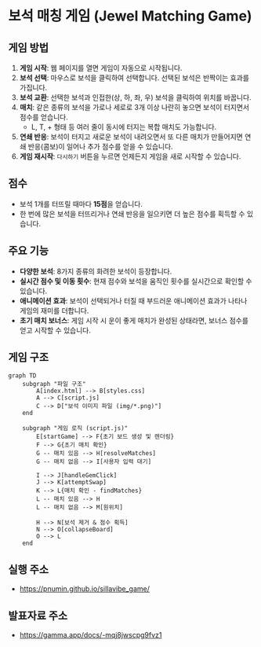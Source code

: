 # 보석 매칭 게임 (Jewel Matching Game)

## 게임 방법

1.  **게임 시작**: 웹 페이지를 열면 게임이 자동으로 시작됩니다.
2.  **보석 선택**: 마우스로 보석을 클릭하여 선택합니다. 선택된 보석은 반짝이는 효과를 가집니다.
3.  **보석 교환**: 선택한 보석과 인접한(상, 하, 좌, 우) 보석을 클릭하여 위치를 바꿉니다.
4.  **매치**: 같은 종류의 보석을 가로나 세로로 3개 이상 나란히 놓으면 보석이 터지면서 점수를 얻습니다.
    -   L, T, + 형태 등 여러 줄이 동시에 터지는 복합 매치도 가능합니다.
5.  **연쇄 반응**: 보석이 터지고 새로운 보석이 내려오면서 또 다른 매치가 만들어지면 연쇄 반응(콤보)이 일어나 추가 점수를 얻을 수 있습니다.
6.  **게임 재시작**: `다시하기` 버튼을 누르면 언제든지 게임을 새로 시작할 수 있습니다.

## 점수

-   보석 1개를 터뜨릴 때마다 **15점**을 얻습니다.
-   한 번에 많은 보석을 터뜨리거나 연쇄 반응을 일으키면 더 높은 점수를 획득할 수 있습니다.

## 주요 기능

-   **다양한 보석**: 8가지 종류의 화려한 보석이 등장합니다.
-   **실시간 점수 및 이동 횟수**: 현재 점수와 보석을 움직인 횟수를 실시간으로 확인할 수 있습니다.
-   **애니메이션 효과**: 보석이 선택되거나 터질 때 부드러운 애니메이션 효과가 나타나 게임의 재미를 더합니다.
-   **초기 매치 보너스**: 게임 시작 시 운이 좋게 매치가 완성된 상태라면, 보너스 점수를 얻고 시작할 수 있습니다.

## 게임 구조

```mermaid
graph TD
    subgraph "파일 구조"
        A[index.html] --> B[styles.css]
        A --> C[script.js]
        C --> D["보석 이미지 파일 (img/*.png)"]
    end

    subgraph "게임 로직 (script.js)"
        E[startGame] --> F{초기 보드 생성 및 렌더링}
        F --> G{초기 매치 확인}
        G -- 매치 있음 --> H[resolveMatches]
        G -- 매치 없음 --> I[사용자 입력 대기]

        I --> J[handleGemClick]
        J --> K[attemptSwap]
        K --> L{매치 확인 - findMatches}
        L -- 매치 있음 --> H
        L -- 매치 없음 --> M[원위치]

        H --> N[보석 제거 & 점수 획득]
        N --> O[collapseBoard]
        O --> L
    end
```

## 실행 주소
+ https://pnumin.github.io/sillavibe_game/

## 발표자료 주소
+ https://gamma.app/docs/-mqj8jwscpg9fvz1
  
